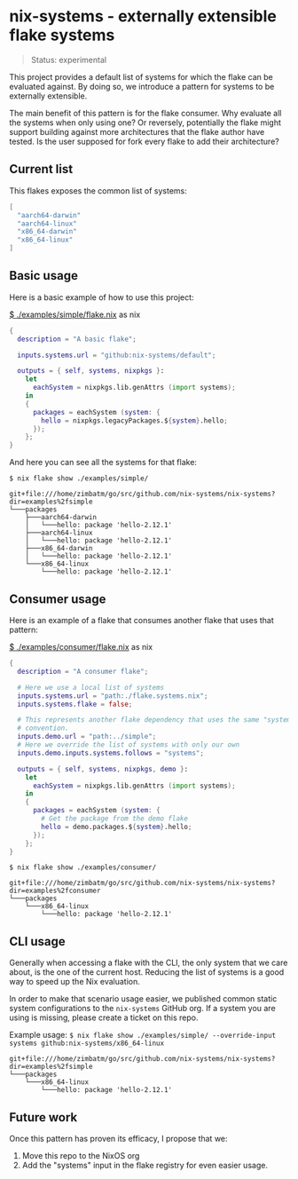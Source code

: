 # nix-systems - externally extensible flake systems

> Status: experimental

This project provides a default list of systems for which the flake can be
evaluated against. By doing so, we introduce a pattern for systems to be
externally extensible.

The main benefit of this pattern is for the flake consumer. Why evaluate all
the systems when only using one? Or reversely, potentially the flake might
support building against more architectures that the flake author have tested.
Is the user supposed for fork every flake to add their architecture?

## Current list

This flakes exposes the common list of systems:

<!-- [$ default.nix](./default.nix) as nix -->
```nix
[
  "aarch64-darwin"
  "aarch64-linux"
  "x86_64-darwin"
  "x86_64-linux"
]
```

## Basic usage

Here is a basic example of how to use this project:

[$ ./examples/simple/flake.nix](./examples/simple/flake.nix) as nix
```nix
{
  description = "A basic flake";

  inputs.systems.url = "github:nix-systems/default";

  outputs = { self, systems, nixpkgs }:
    let
      eachSystem = nixpkgs.lib.genAttrs (import systems);
    in
    {
      packages = eachSystem (system: {
        hello = nixpkgs.legacyPackages.${system}.hello;
      });
    };
}
```

And here you can see all the systems for that flake:

`$ nix flake show ./examples/simple/`
```
git+file:///home/zimbatm/go/src/github.com/nix-systems/nix-systems?dir=examples%2fsimple
└───packages
    ├───aarch64-darwin
    │   └───hello: package 'hello-2.12.1'
    ├───aarch64-linux
    │   └───hello: package 'hello-2.12.1'
    ├───x86_64-darwin
    │   └───hello: package 'hello-2.12.1'
    └───x86_64-linux
        └───hello: package 'hello-2.12.1'
```

## Consumer usage

Here is an example of a flake that consumes another flake that uses that
pattern:

[$ ./examples/consumer/flake.nix](./examples/consumer/flake.nix) as nix
```nix
{
  description = "A consumer flake";

  # Here we use a local list of systems
  inputs.systems.url = "path:./flake.systems.nix";
  inputs.systems.flake = false;

  # This represents another flake dependency that uses the same "systems"
  # convention.
  inputs.demo.url = "path:../simple";
  # Here we override the list of systems with only our own
  inputs.demo.inputs.systems.follows = "systems";

  outputs = { self, systems, nixpkgs, demo }:
    let
      eachSystem = nixpkgs.lib.genAttrs (import systems);
    in
    {
      packages = eachSystem (system: {
        # Get the package from the demo flake
        hello = demo.packages.${system}.hello;
      });
    };
}
```

`$ nix flake show ./examples/consumer/`
```
git+file:///home/zimbatm/go/src/github.com/nix-systems/nix-systems?dir=examples%2fconsumer
└───packages
    └───x86_64-linux
        └───hello: package 'hello-2.12.1'
```

## CLI usage

Generally when accessing a flake with the CLI, the only system that we care
about, is the one of the current host. Reducing the list of systems is a good
way to speed up the Nix evaluation.

In order to make that scenario usage easier, we published common static system
configurations to the `nix-systems` GitHub org. If a system you are using is
missing, please create a ticket on this repo.

Example usage:
`$ nix flake show ./examples/simple/ --override-input systems github:nix-systems/x86_64-linux`
```
git+file:///home/zimbatm/go/src/github.com/nix-systems/nix-systems?dir=examples%2fsimple
└───packages
    └───x86_64-linux
        └───hello: package 'hello-2.12.1'
```

## Future work

Once this pattern has proven its efficacy, I propose that we:
1. Move this repo to the NixOS org
2. Add the "systems" input in the flake registry for even easier usage.

